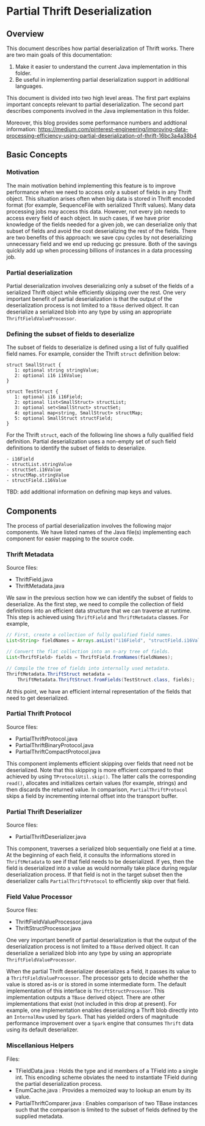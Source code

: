 # Partial Thrift Deserialization

## Overview
This document describes how partial deserialization of Thrift works. There are two main goals of this documentation:
1. Make it easier to understand the current Java implementation in this folder.
1. Be useful in implementing partial deserialization support in additional languages.

This document is divided into two high level areas. The first part explains important concepts relevant to partial deserialization. The second part describes components involved in the Java implementation in this folder.

Moreover, this blog provides some performance numbers and addtional information: https://medium.com/pinterest-engineering/improving-data-processing-efficiency-using-partial-deserialization-of-thrift-16bc3a4a38b4

## Basic Concepts

### Motivation

The main motivation behind implementing this feature is to improve performance when we need to access only a subset of fields in any Thrift object. This situation arises often when big data is stored in Thrift encoded format (for example, SequenceFile with serialized Thrift values). Many data processing jobs may access this data. However, not every job needs to access every field of each object. In such cases, if we have prior knowledge of the fields needed for a given job, we can deserialize only that subset of fields and avoid the cost deserializing the rest of the fields. There are two benefits of this approach: we save cpu cycles by not deserializing unnecessary field and we end up reducing gc pressure. Both of the savings quickly add up when processing billions of instances in a data processing job.

### Partial deserialization

Partial deserialization involves deserializing only a subset of the fields of a serialized Thrift object while efficiently skipping over the rest. One very important benefit of partial deserialization is that the output of the deserialization process is not limited to a `TBase` derived object. It can deserialize a serialized blob into any type by using an appropriate `ThriftFieldValueProcessor`.

### Defining the subset of fields to deserialize

The subset of fields to deserialize is defined using a list of fully qualified field names. For example, consider the Thrift `struct` definition below:

```Thrift
struct SmallStruct {
   1: optional string stringValue;
   2: optional i16 i16Value;
}

struct TestStruct {
   1: optional i16 i16Field;
   2: optional list<SmallStruct> structList;
   3: optional set<SmallStruct> structSet;
   4: optional map<string, SmallStruct> structMap;
   5: optional SmallStruct structField;
}
```

For the Thrift `struct`, each of the following line shows a fully qualified field definition. Partial deserialization uses a non-empty set of such field definitions to identify the subset of fields to deserialize.

```
- i16Field
- structList.stringValue
- structSet.i16Value
- structMap.stringValue
- structField.i16Value
```

TBD: add additional information on defining map keys and values.

## Components

The process of partial deserialization involves the following major components. We have listed names of the Java file(s) implementing each component for easier mapping to the source code.

### Thrift Metadata

Source files:
- ThriftField.java
- ThriftMetadata.java

We saw in the previous section how we can identify the subset of fields to deserialize. As the first step, we need to compile the collection of field definitions into an efficient data structure that we can traverse at runtime. This step is achieved using `ThriftField` and `ThriftMetadata` classes. For example,

```Java
// First, create a collection of fully qualified field names.
List<String> fieldNames = Arrays.asList("i16Field", "structField.i16Value");

// Convert the flat collection into an n-ary tree of fields.
List<ThriftField> fields = ThriftField.fromNames(fieldNames);

// Compile the tree of fields into internally used metadata.
ThriftMetadata.ThriftStruct metadata =
    ThriftMetadata.ThriftStruct.fromFields(TestStruct.class, fields);
```

At this point, we have an efficient internal representation of the fields that need to get deserialized.

### Partial Thrift Protocol

Source files:
- PartialThriftProtocol.java
- PartialThriftBinaryProtocol.java
- PartialThriftCompactProtocol.java

This component implements efficient skipping over fields that need not be deserialized. Note that this skipping is more efficient compared to that achieved by using `TProtocolUtil.skip()`. The latter calls the corresponding `read()`, allocates and initializes certain values (for example, strings) and then discards the returned value. In comparison, `PartialThriftProtocol` skips a field by incrementing internal offset into the transport buffer.

### Partial Thrift Deserializer

Source files:
- PartialThriftDeserializer.java

This component, traverses a serialized blob sequentially one field at a time. At the beginning of each field, it consults the informations stored in `ThriftMetadata` to see if that field needs to be deserialized. If yes, then the field is deserialized into a value as would normally take place during regular deserialization process. If that field is not in the target subset then the deserializer calls `PartialThriftProtocol` to efficiently skip over that field.

### Field Value Processor

Source files:
- ThriftFieldValueProcessor.java
- ThriftStructProcessor.java

One very important benefit of partial deserialization is that the output of the deserialization process is not limited to a `TBase` derived object. It can deserialize a serialized blob into any type by using an appropriate `ThriftFieldValueProcessor`.

When the partial Thrift deserializer deserializes a field, it passes its value to a `ThriftFieldValueProcessor`. The processor gets to decide whether the value is stored as-is or is stored in some intermediate form. The default implementation of this interface is `ThriftStructProcessor`. This implementation outputs a `TBase` derived object. There are other implementations that exist (not included in this drop at present). For example, one implementation enables deserializing a Thrift blob directly into an `InternalRow` used by `Spark`. That has yielded orders of magnitude performance improvement over a `Spark` engine that consumes `Thrift` data using its default deserializer.

### Miscellanious Helpers

Files:
- TFieldData.java : Holds the type and id members of a TField into a single int. This encoding scheme obviates the need to instantiate TField during the partial deserialization process.
- EnumCache.java : Provides a memoized way to lookup an enum by its value.
- PartialThriftComparer.java : Enables comparison of two TBase instances such that the comparison is limited to the subset of fields defined by the supplied metadata.
